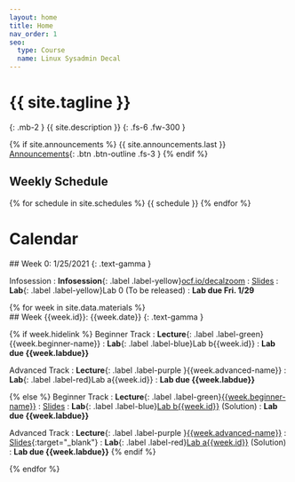 ```yaml
---
layout: home
title: Home
nav_order: 1
seo:
  type: Course
  name: Linux Sysadmin Decal
---
```


# {{ site.tagline }}
{: .mb-2 }
{{ site.description }}
{: .fs-6 .fw-300 }

{% if site.announcements %}
{{ site.announcements.last }}
[Announcements](announcements.md){: .btn .btn-outline .fs-3 }
{% endif %}

## Weekly Schedule
{% for schedule in site.schedules %}
{{ schedule }}
{% endfor %}

# Calendar

<div class="module" markdown="1">
## Week 0: 1/25/2021
{: .text-gamma }

Infosession
: **Infosession**{: .label .label-yellow}[ocf.io/decalzoom](https://ocf.io/decalzoom)
    : [Slides](https://docs.google.com/presentation/d/1lTx2vAodmr0i5evZ5VFUOEZDVm0v6PGL7IGJM1M7Jro/edit?usp=sharing)
: **Lab**{: .label .label-yellow}Lab 0 (To be released)
    : **Lab due Fri. 1/29**
</div>
{% for week in site.data.materials %}
<div class="module" markdown="1">
## Week {{week.id}}: {{week.date}}
{: .text-gamma }

{% if week.hidelink %}
Beginner Track
: **Lecture**{: .label .label-green}{{week.beginner-name}}
: **Lab**{: .label .label-blue}Lab b{{week.id}}
    : **Lab due {{week.labdue}}**

Advanced Track
: **Lecture**{: .label .label-purple }{{week.advanced-name}}
: **Lab**{: .label .label-red}Lab a{{week.id}}
    : **Lab due {{week.labdue}}**
    
{% else %}
Beginner Track
: **Lecture**{: .label .label-green}[{{week.beginner-name}}]({{week.beginner-video}}) 
    : [Slides]({{week.beginner-slides}})
: **Lab**{: .label .label-blue}[Lab b{{week.id}}](/labs/b{{week.id}}) (Solution)
    : **Lab due {{week.labdue}}**

Advanced Track
: **Lecture**{: .label .label-purple }[{{week.advanced-name}}]({{week.advanced-video}})
    : [Slides]({{week.advanced-slides}}){:target="_blank"}
: **Lab**{: .label .label-red}[Lab a{{week.id}}](/labs/a{{week.id}}) (Solution)
    : **Lab due {{week.labdue}}**
{% endif %}
</div>
{% endfor %}